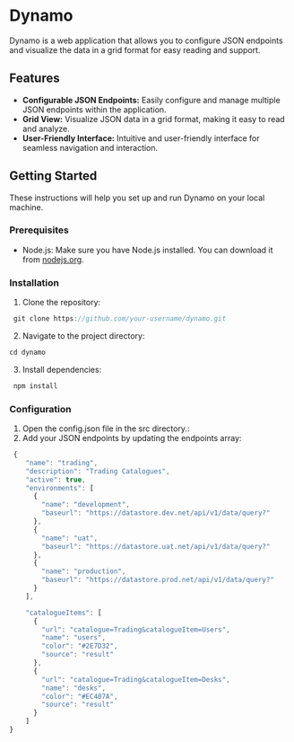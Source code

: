 # Dynamo

Dynamo is a web application that allows you to configure JSON endpoints and visualize the data in a grid format for easy reading and support.

## Features

- **Configurable JSON Endpoints:** Easily configure and manage multiple JSON endpoints within the application.
- **Grid View:** Visualize JSON data in a grid format, making it easy to read and analyze.
- **User-Friendly Interface:** Intuitive and user-friendly interface for seamless navigation and interaction.

## Getting Started

These instructions will help you set up and run Dynamo on your local machine.

### Prerequisites

- Node.js: Make sure you have Node.js installed. You can download it from [nodejs.org](https://nodejs.org/).

### Installation

1. Clone the repository:

  ```javascript
   git clone https://github.com/your-username/dynamo.git
   ```
2. Navigate to the project directory:
  ```javascript
  cd dynamo
  ```

3. Install dependencies:
  ```javascript
   npm install
```
### Configuration

1. Open the config.json file in the src directory.:
2. Add your JSON endpoints by updating the endpoints array:
```javascript
 {
    "name": "trading",
    "description": "Trading Catalogues",
    "active": true,
    "environments": [
      {
        "name": "development",
        "baseurl": "https://datastore.dev.net/api/v1/data/query?"
      },
      {
        "name": "uat",
        "baseurl": "https://datastore.uat.net/api/v1/data/query?"
      },
      {
        "name": "production",
        "baseurl": "https://datastore.prod.net/api/v1/data/query?"
      }
    ],

    "catalogueItems": [
      {
        "url": "catalogue=Trading&catalogueItem=Users",
        "name": "users",
        "color": "#2E7D32",
        "source": "result"
      },
      {
        "url": "catalogue=Trading&catalogueItem=Desks",
        "name": "desks",
        "color": "#EC407A",
        "source": "result"
      }
    ]
}
```
